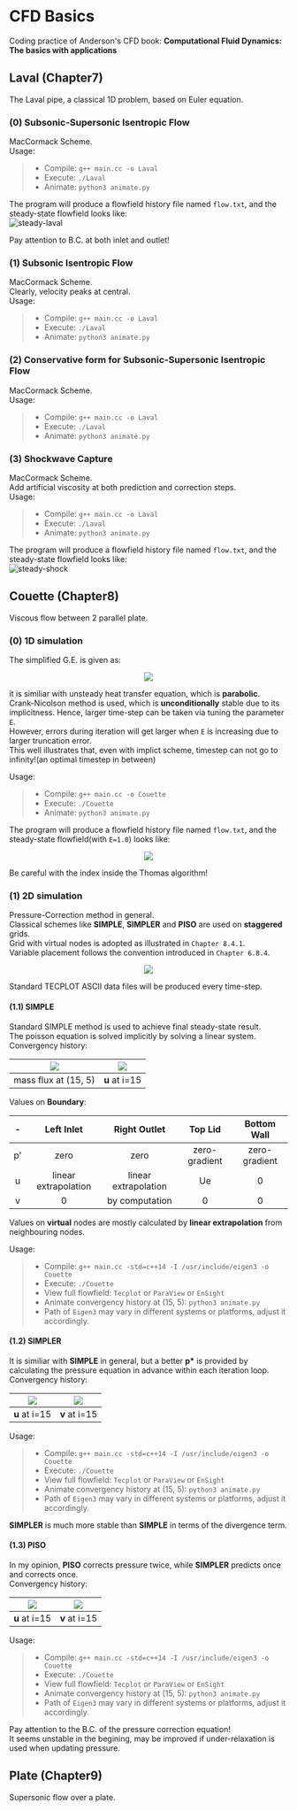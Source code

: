 # CFD Basics
Coding practice of Anderson's CFD book: __Computational Fluid Dynamics: The basics with applications__

## Laval (Chapter7)
The Laval pipe, a classical 1D problem, based on Euler equation.
### (0) Subsonic-Supersonic Isentropic Flow
MacCormack Scheme.  
Usage:
> * Compile: `g++ main.cc -o Laval`
> * Execute: `./Laval`
> * Animate: `python3 animate.py`

The program will produce a flowfield history file named `flow.txt`, and the steady-state flowfield looks like:  
![steady-laval](Laval/0/steady.png)

Pay attention to B.C. at both inlet and outlet!

### (1) Subsonic Isentropic Flow
MacCormack Scheme.  
Clearly, velocity peaks at central.  
Usage:
> * Compile: `g++ main.cc -o Laval`
> * Execute: `./Laval`
> * Animate: `python3 animate.py`

### (2) Conservative form for Subsonic-Supersonic Isentropic Flow
MacCormack Scheme.  
Usage:
> * Compile: `g++ main.cc -o Laval`
> * Execute: `./Laval`
> * Animate: `python3 animate.py`

### (3) Shockwave Capture
MacCormack Scheme.  
Add artificial viscosity at both prediction and correction steps.  
Usage:
> * Compile: `g++ main.cc -o Laval`
> * Execute: `./Laval`
> * Animate: `python3 animate.py`

The program will produce a flowfield history file named `flow.txt`, and the steady-state flowfield looks like:  
![steady-shock](Laval/3/steady.png)

## Couette (Chapter8)
Viscous flow between 2 parallel plate.  
### (0) 1D simulation
The simplified G.E. is given as:  

<div align=center><img src="Couette/0-1D/eqn.png"/></div>

it is similiar with unsteady heat transfer equation, which is __parabolic__.  
Crank-Nicolson method is used, which is __unconditionally__ stable due to its implicitness. Hence, larger time-step can be taken via tuning the parameter `E`.  
However, errors during iteration will get larger when `E` is increasing due to larger truncation error.  
This well illustrates that, even with implict scheme, timestep can not go to infinity!(an optimal timestep in between)

Usage:
> * Compile: `g++ main.cc -o Couette`
> * Execute: `./Couette`
> * Animate: `python3 animate.py`

The program will produce a flowfield history file named `flow.txt`, and the steady-state flowfield(with `E=1.0`) looks like:  

<div align=center><img src="Couette/0-1D/steady.png"/></div>

Be careful with the index inside the Thomas algorithm!

### (1) 2D simulation
Pressure-Correction method in general.  
Classical schemes like __SIMPLE__, __SIMPLER__ and __PISO__ are used on __staggered__ grids.  
Grid with virtual nodes is adopted as illustrated in `Chapter 8.4.1`.  
Variable placement follows the convention introduced in `Chapter 6.8.4`.  

<div align=center><img src="Couette/1-2D/Staggered/grid.png"/></div>

Standard TECPLOT ASCII data files will be produced every time-step.

#### (1.1) SIMPLE
Standard SIMPLE method is used to achieve final steady-state result.  
The poisson equation is solved implicitly by solving a linear system.  
Convergency history:

|<div align=center><img src="Couette/1-2D/Staggered/SIMPLE/mass_flux.png"/></div>|<div align=center><img src="Couette/1-2D/Staggered/SIMPLE/u.png"/></div>|
|:-:|:-:|
|mass flux at (15, 5)|__u__ at i=15|

Values on __Boundary__:

-|Left Inlet|Right Outlet|Top Lid|Bottom Wall
:-:|:-:|:-:|:-:|:-:
p'|zero|zero|zero-gradient|zero-gradient
u|linear extrapolation|linear extrapolation|Ue|0
v|0|by computation|0|0

Values on __virtual__ nodes are mostly calculated by __linear extrapolation__ from neighbouring nodes.  

Usage:
> * Compile: `g++ main.cc -std=c++14 -I /usr/include/eigen3 -o Couette`
> * Execute: `./Couette`
> * View full flowfield: `Tecplot` or `ParaView` or `EnSight`
> * Animate convergency history at (15, 5): `python3 animate.py`
> * Path of `Eigen3` may vary in different systems or platforms, adjust it accordingly.

#### (1.2) SIMPLER
It is similiar with __SIMPLE__ in general, but a better __p*__ is provided by calculating the pressure equation in advance within each iteration loop.  
Convergency history:

|<div align=center><img src="Couette/1-2D/Staggered/SIMPLER/u.png"/></div>|<div align=center><img src="Couette/1-2D/Staggered/SIMPLER/v.png"/></div>|
|:-:|:-:|
|__u__ at i=15 | __v__ at i=15|

Usage:
> * Compile: `g++ main.cc -std=c++14 -I /usr/include/eigen3 -o Couette`
> * Execute: `./Couette`
> * View full flowfield: `Tecplot` or `ParaView` or `EnSight`
> * Animate convergency history at (15, 5): `python3 animate.py`
> * Path of `Eigen3` may vary in different systems or platforms, adjust it accordingly.

__SIMPLER__ is much more stable than __SIMPLE__ in terms of the divergence term.

#### (1.3) PISO
In my opinion, __PISO__ corrects pressure twice, while __SIMPLER__ predicts once and corrects once.  
Convergency history:

|<div align=center><img src="Couette/1-2D/Staggered/PISO/u.png"/></div>|<div align=center><img src="Couette/1-2D/Staggered/PISO/v.png"/></div>|
|:-:|:-:|
|__u__ at i=15 | __v__ at i=15|

Usage:
> * Compile: `g++ main.cc -std=c++14 -I /usr/include/eigen3 -o Couette`
> * Execute: `./Couette`
> * View full flowfield: `Tecplot` or `ParaView` or `EnSight`
> * Animate convergency history at (15, 5): `python3 animate.py`
> * Path of `Eigen3` may vary in different systems or platforms, adjust it accordingly.

Pay attention to the B.C. of the pressure correction equation!  
It seems unstable in the begining, may be improved if under-relaxation is used when updating pressure.

## Plate (Chapter9)
Supersonic flow over a plate.  
